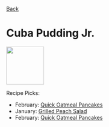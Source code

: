 [Back](../index.md)
# Cuba Pudding Jr.

<img src="http://api.adorable.io/avatars/100/cubapud%40flavor.magazine" height="100" width="100" />

Recipe Picks:

- February: [Quick Oatmeal Pancakes](../recipe/feb/quick-oatmeal-pancakes.md)
- January: [Grilled Peach Salad](../recipe/jan/grilled-peach-salad.md)
- February: [Quick Oatmeal Pancakes](../recipe/feb/quick-oatmeal-pancakes.md)
